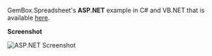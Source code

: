 GemBox.Spreadsheet's **ASP.NET** example in C# and VB.NET that is available [here](https://www.gemboxsoftware.com/spreadsheet/examples/asp-net-excel-export/5101).

**Screenshot**


![ASP.NET Screenshot](https://www.gemboxsoftware.com/Spreadsheet/Examples/Content/ASP.NET/ASP.NET/AspNet.png)